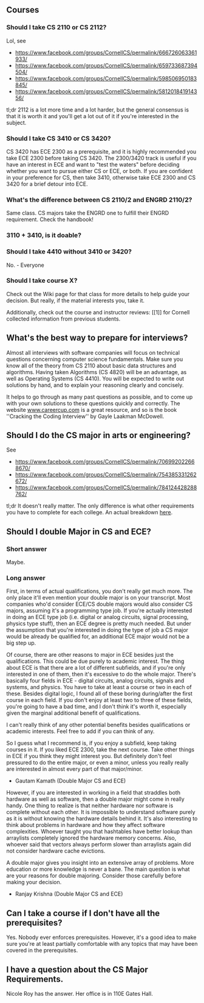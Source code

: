 ## Courses

### Should I take CS 2110 or CS 2112?
Lol, see

 - <https://www.facebook.com/groups/CornellCS/permalink/666726063361933/>
 - <https://www.facebook.com/groups/CornellCS/permalink/659733687394504/>
 - <https://www.facebook.com/groups/CornellCS/permalink/598506950183845/>
 - <https://www.facebook.com/groups/CornellCS/permalink/581201841914356/>

tl;dr 2112 is a lot more time and a lot harder, but the general consensus is that it is worth it and you'll get a lot out of it if you're interested in the subject.

### Should I take CS 3410 or CS 3420?
CS 3420 has ECE 2300 as a prerequisite, and it is highly recommended you take ECE 2300 before taking CS 3420. The 2300/3420 track is useful if you have an interest in ECE and want to "test the waters" before deciding whether you want to pursue either CS or ECE, or both. If you are confident in your preference for CS, then take 3410, otherwise take ECE 2300 and CS 3420 for a brief detour into ECE.

### What's the difference between CS 2110/2 and ENGRD 2110/2?
Same class. CS majors take the ENGRD one to fulfill their ENGRD requirement. Check the handbook!

### 3110 + 3410, is it doable?

### Should I take 4410 without 3410 or 3420?
No. - Everyone

### Should I take course X?
Check out the Wiki page for that class for more details to help guide your decision. But really, if the material interests you, take it.

Additionally, check out the course and instructor reviews: <nowiki>[[1]]</nowiki> for Cornell collected information from previous students.

## What's the best way to prepare for interviews?
Almost all interviews with software companies will focus on technical questions concerning computer science fundamentals. Make sure you know all of the theory from CS 2110 about basic data structures and algorithms. Having taken Algorithms (CS 4820) will be an advantage, as well as Operating Systems (CS 4410). You will be expected to write out solutions by hand, and to explain your reasoning clearly and concisely. 

It helps to go through as many past questions as possible, and to come up with your own solutions to these questions quickly and correctly. The website www.careercup.com is a great resource, and so is the book ''Cracking the Coding Interview'' by Gayle Laakman McDowell.

## Should I do the CS major in arts or engineering?
See 
 - <https://www.facebook.com/groups/CornellCS/permalink/706992022668670/>
 - <https://www.facebook.com/groups/CornellCS/permalink/754385331262672/>
 - <https://www.facebook.com/groups/CornellCS/permalink/784124428288762/>

tl;dr It doesn't really matter. The only difference is what other requirements you have to complete for each college. An actual breakdown [here](http://www.cs.cornell.edu/undergrad/csmajor).

## Should I double Major in CS and ECE?

### Short answer
Maybe.

### Long answer
First, in terms of actual qualifications, you don't really get much more. The only place it'll even mention your double major is on your transcript. Most companies who'd consider ECE/CS double majors would also consider CS majors, assuming it's a programming type job. If you're actually interested in doing an ECE type job (i.e. digital or analog circuits, signal processing, physics type stuff), then an ECE degree is pretty much needed. But under the assumption that you're interested in doing the type of job a CS major would be already be qualified for, an additional ECE major would not be a big step up.

Of course, there are other reasons to major in ECE besides just the qualifications. This could be due purely to academic interest. The thing about ECE is that there are a lot of different subfields, and if you're only interested in one of them, then it's excessive to do the whole major. There's basically four fields in ECE - digital circuits, analog circuits, signals and systems, and physics. You have to take at least a course or two in each of these. Besides digital logic, I found all of these boring during/after the first course in each field. If you don't enjoy at least two to three of these fields, you're going to have a bad time, and I don't think it's worth it, especially given the marginal additional benefit of qualifications.

I can't really think of any other potential benefits besides qualifications or academic interests. Feel free to add if you can think of any.

So I guess what I recommend is, if you enjoy a subfield, keep taking courses in it. If you liked ECE 2300, take the next course. Take other things in ECE if you think they might interest you. But definitely don't feel pressured to do the entire major, or even a minor, unless you really really are interested in almost every part of that major/minor.

- Gautam Kamath (Double Major CS and ECE)

However, if you are interested in working in a field that straddles both hardware as well as software, then a double major might come in really handy. One thing to realize is that neither hardware nor software is complete without each other. It is impossible to understand software purely as it is without knowing the hardware details behind it. It's also interesting to think about problems in hardware and how they affect software complexities. Whoever taught you that hashtables have better lookup than arraylists completely ignored the hardware memory concerns. Also, whoever said that vectors always perform slower than arraylists again did not consider hardware cache evictions.

A double major gives you insight into an extensive array of problems. More education or more knowledge is never a bane. The main question is what are your reasons for double majoring. Consider those carefully before making your decision.

- Ranjay Krishna (Double Major CS and ECE)

## Can I take a course if I don't have all the prerequisites?
Yes. Nobody ever enforces prerequisites. However, it's a good idea to make sure you're at least partially comfortable with any topics that may have been covered in the prerequisites.

## I have a question about the CS Major Requirements.
Nicole Roy has the answer. Her office is in 110E Gates Hall.
